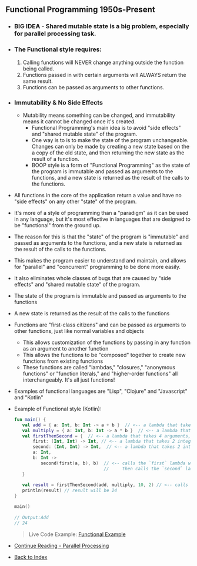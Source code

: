 ## Functional Programming 1950s-Present
  - ### BIG IDEA - Shared mutable state is a big problem, especially for parallel processing task. 

  - ### The Functional style requires:
    1) Calling functions will NEVER change anything outside the function being called.
    2) Functions passed in with certain arguments will ALWAYS return the same result.
    2) Functions can be passed as arguments to other functions.

- ### Immutability & No Side Effects
  - Mutability means something can be changed, and immutability means it cannot be changed once it's created.
    - Functional Programming's main idea is to avoid "side effects" and "shared mutable state" of the program.
    - One way is to is to make the state of the program unchangeable. Changes can only be made by creating a new state
      based on the a copy of the old state, and then returning the new state as the result of a function.
    - BOOP style is a form of "Functional Programming" as the state of the program is immutable and passed as arguments
      to the functions, and a new state is returned as the result of the calls to the functions.
- All functions in the core of the application return a value and have no "side effects" on any other "state" of
  the program.
- It's more of a style of programming than a "paradigm" as it can be used in any language, but it's most effective
  in languages that are designed to be "functional" from the ground up.
- The reason for this is that the "state" of the program is "immutable" and passed as arguments to the functions,
  and a new state is returned as the result of the calls to the functions.
- This makes the program easier to understand and maintain, and allows for "parallel" and "concurrent" programming
  to be done more easily.
- It also eliminates whole classes of bugs that are caused by "side effects" and "shared mutable state" of the program.
- The state of the program is immutable and passed as arguments to the functions
- A new state is returned as the result of the calls to the functions
- Functions are "first-class citizens" and can be passed as arguments to other functions, just like normal variables and objects
    - This allows customization of the functions by passing in any function as an argument to another function
    - This allows the functions to be "composed" together to create new functions from existing functions
    - These functions are called "lambdas," "closures," "anonymous functions" or "function literals,"
      and "higher-order functions" all interchangeably. It's all just functions!
- Examples of functional languages are "Lisp", "Clojure" and "Javascript" and "Kotlin"

- Example of Functional style (Kotlin):
  ```Kotlin
  fun main() {
     val add = { a: Int, b: Int -> a + b }  // <-- a lambda that takes 2 integers and returns the sum of the integers.
     val multiply = { a: Int, b: Int -> a * b }  // <-- a lambda that takes 2 integers and returns the product of the integers.
     val firstThenSecond = {  // <-- a lambda that takes 4 arguments, 2 functions and 2 integers, and returns the result of the 2 functions. 
         first: (Int, Int) -> Int, // <-- a lambda that takes 2 integers and returns an integer, it's executed first.
         second: (Int, Int) -> Int,  // <-- a lambda that takes 2 integers and returns an integer, it's executed second.
         a: Int, 
         b: Int -> 
            second(first(a, b), b)  // <-- calls the `first` lambda with the 2 integers (a & b), 
                                    //     then calls the `second` lambda with the result of `first()` and the 2nd integer (b)
     }              
     
     val result = firstThenSecond(add, multiply, 10, 2) // <-- calls the lambda with the 2 functions and 2 integers 
     println(result) // result will be 24
  }
  
  main()
    
  // Output:Add 
  // 24
  ```
  > Live Code Example: [Functional Example](src/main/kotlin/functionalExample.kt)

- [Continue Reading - Parallel Processing](./12-ParallelProcessing.md)  
- [Back to Index](README.md)